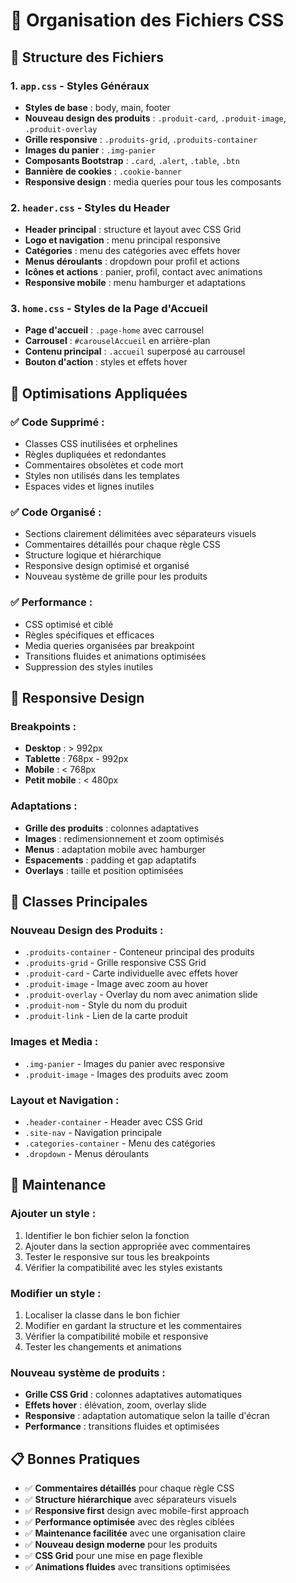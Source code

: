 # 📁 Organisation des Fichiers CSS

## 🎯 Structure des Fichiers

### 1. **`app.css`** - Styles Généraux
- **Styles de base** : body, main, footer
- **Nouveau design des produits** : `.produit-card`, `.produit-image`, `.produit-overlay`
- **Grille responsive** : `.produits-grid`, `.produits-container`
- **Images du panier** : `.img-panier`
- **Composants Bootstrap** : `.card`, `.alert`, `.table`, `.btn`
- **Bannière de cookies** : `.cookie-banner`
- **Responsive design** : media queries pour tous les composants

### 2. **`header.css`** - Styles du Header
- **Header principal** : structure et layout avec CSS Grid
- **Logo et navigation** : menu principal responsive
- **Catégories** : menu des catégories avec effets hover
- **Menus déroulants** : dropdown pour profil et actions
- **Icônes et actions** : panier, profil, contact avec animations
- **Responsive mobile** : menu hamburger et adaptations

### 3. **`home.css`** - Styles de la Page d'Accueil
- **Page d'accueil** : `.page-home` avec carrousel
- **Carrousel** : `#carouselAccueil` en arrière-plan
- **Contenu principal** : `.accueil` superposé au carrousel
- **Bouton d'action** : styles et effets hover

## 🚀 Optimisations Appliquées

### ✅ **Code Supprimé :**
- Classes CSS inutilisées et orphelines
- Règles dupliquées et redondantes
- Commentaires obsolètes et code mort
- Styles non utilisés dans les templates
- Espaces vides et lignes inutiles

### ✅ **Code Organisé :**
- Sections clairement délimitées avec séparateurs visuels
- Commentaires détaillés pour chaque règle CSS
- Structure logique et hiérarchique
- Responsive design optimisé et organisé
- Nouveau système de grille pour les produits

### ✅ **Performance :**
- CSS optimisé et ciblé
- Règles spécifiques et efficaces
- Media queries organisées par breakpoint
- Transitions fluides et animations optimisées
- Suppression des styles inutiles

## 📱 Responsive Design

### **Breakpoints :**
- **Desktop** : > 992px
- **Tablette** : 768px - 992px  
- **Mobile** : < 768px
- **Petit mobile** : < 480px

### **Adaptations :**
- **Grille des produits** : colonnes adaptatives
- **Images** : redimensionnement et zoom optimisés
- **Menus** : adaptation mobile avec hamburger
- **Espacements** : padding et gap adaptatifs
- **Overlays** : taille et position optimisées

## 🎨 Classes Principales

### **Nouveau Design des Produits :**
- `.produits-container` - Conteneur principal des produits
- `.produits-grid` - Grille responsive CSS Grid
- `.produit-card` - Carte individuelle avec effets hover
- `.produit-image` - Image avec zoom au hover
- `.produit-overlay` - Overlay du nom avec animation slide
- `.produit-nom` - Style du nom du produit
- `.produit-link` - Lien de la carte produit

### **Images et Media :**
- `.img-panier` - Images du panier avec responsive
- `.produit-image` - Images des produits avec zoom

### **Layout et Navigation :**
- `.header-container` - Header avec CSS Grid
- `.site-nav` - Navigation principale
- `.categories-container` - Menu des catégories
- `.dropdown` - Menus déroulants

## 🔧 Maintenance

### **Ajouter un style :**
1. Identifier le bon fichier selon la fonction
2. Ajouter dans la section appropriée avec commentaires
3. Tester le responsive sur tous les breakpoints
4. Vérifier la compatibilité avec les styles existants

### **Modifier un style :**
1. Localiser la classe dans le bon fichier
2. Modifier en gardant la structure et les commentaires
3. Vérifier la compatibilité mobile et responsive
4. Tester les changements et animations

### **Nouveau système de produits :**
- **Grille CSS Grid** : colonnes adaptatives automatiques
- **Effets hover** : élévation, zoom, overlay slide
- **Responsive** : adaptation automatique selon la taille d'écran
- **Performance** : transitions fluides et optimisées

## 📋 Bonnes Pratiques

- ✅ **Commentaires détaillés** pour chaque règle CSS
- ✅ **Structure hiérarchique** avec séparateurs visuels
- ✅ **Responsive first** design avec mobile-first approach
- ✅ **Performance optimisée** avec des règles ciblées
- ✅ **Maintenance facilitée** avec une organisation claire
- ✅ **Nouveau design moderne** pour les produits
- ✅ **CSS Grid** pour une mise en page flexible
- ✅ **Animations fluides** avec transitions optimisées

